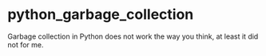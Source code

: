 # python_garbage_collection
Garbage collection in Python does not work the way you think, at least it did not for me.
